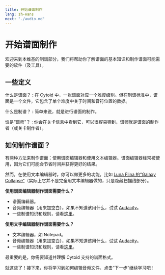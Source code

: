 ```yaml
---
title: 开始谱面制作
lang: zh-Hans
next: "./audio.md"
---
```


# 开始谱面制作

欢迎来到本维基的制谱部分，我们将帮助你了解谱面的基本知识和制作谱面可能需要的软件（及工具）。

## 一些定义

什么是谱面？
: 在 Cytoid 中，一张谱面对应一个难度级别。但在制谱标准中，谱面是一个文件，它包含了单个难度中关于时间和音符位置的数据。

什么是制谱？
: 简单来说，就是进行谱面的制作。

谁是“谱师”？
: 你会在关卡信息中看到它，可以很容易猜到，谱师就是谱面的制作者（或关卡制作者）。

## 如何制作谱面？

有两种方法来制作谱面：使用谱面编辑器和使用文本编辑器。谱面编辑器经常被使用，因为它们可能会节省时间并获得更好的结果。

然而，在使用文本编辑器时，你可以做更多的功能，比如 [Luna Flina 的“Galaxy Collapse”](https://cytoid.io/levels/flina.touhou.collapse)（实际上它并不是完全用文本编辑器做的，只是隐藏扫描线部分）。

**使用谱面编辑器制作谱面需要什么？**
- 谱面编辑器。
- 音频编辑器（用来加空白），如果不知道该用什么，试试 [Audacity](https://www.audacityteam.org)。
- 一些制谱知识和规则，请看[这里](./charting-and-you)。

**使用文字编辑器制作谱面需要什么？**
- 文本编辑器，如 Notepad。
- 音频编辑器（用来加空白），如果不知道该用什么，试试 [Audacity](https://www.audacityteam.org)。
- 一些制谱知识和规则，请看[这里](./charting-and-you)。

最重要的是，你需要知道并理解 Cytoid 支持的谱面格式。

就这些了！接下来，你将学习到如何编辑音频文件，点击“下一步”继续学习吧！

